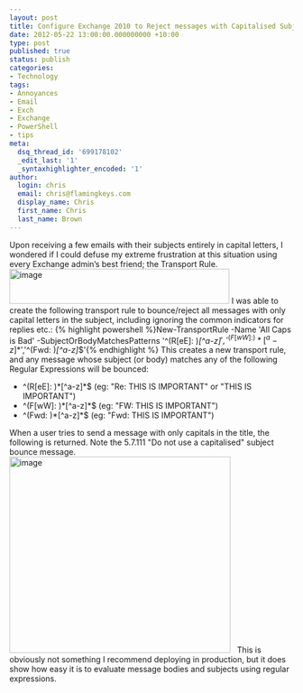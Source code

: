 ```yaml
---
layout: post
title: Configure Exchange 2010 to Reject messages with Capitalised Subjects
date: 2012-05-22 13:00:00.000000000 +10:00
type: post
published: true
status: publish
categories:
- Technology
tags:
- Annoyances
- Email
- Exch
- Exchange
- PowerShell
- tips
meta:
  dsq_thread_id: '699178102'
  _edit_last: '1'
  _syntaxhighlighter_encoded: '1'
author:
  login: chris
  email: chris@flamingkeys.com
  display_name: Chris
  first_name: Chris
  last_name: Brown
---
```

Upon receiving a few emails with their subjects entirely in capital letters, I wondered if I could defuse my extreme frustration at this situation using every Exchange admin’s best friend; the Transport Rule.
<a href="https://www.flamingkeys.com/wp-content/uploads/2012/05/image3.png"><img style="background-image: none; border-right-width: 0px; padding-left: 0px; padding-right: 0px; display: inline; border-top-width: 0px; border-bottom-width: 0px; border-left-width: 0px; padding-top: 0px" title="image" border="0" alt="image" src="{{ site.baseurl }}/assets/image_thumb3.png" width="390" height="62" /></a>
I was able to create the following transport rule to bounce/reject all messages with only capital letters in the subject, including ignoring the common indicators for replies etc.:
{% highlight powershell %}New-TransportRule -Name 'All Caps is Bad' -SubjectOrBodyMatchesPatterns '^(R[eE]: )*[^a-z]*$','^(F[wW]: )*[^a-z]*$','^(Fwd: )*[^a-z]*$'{% endhighlight %}
This creates a new transport rule, and any message whose subject (or body) matches any of the following Regular Expressions will be bounced:
<ul>
<li>^(R[eE]: )*[^a-z]*$ (eg: "Re: THIS IS IMPORTANT" or "THIS IS IMPORTANT") </li>
<li>^(F[wW]: )*[^a-z]*$ (eg: "FW: THIS IS IMPORTANT") </li>
<li>^(Fwd: )*[^a-z]*$ (eg: "Fwd: THIS IS IMPORTANT") </li>
</ul>
When a user tries to send a message with only capitals in the title, the following is returned. Note the 5.7.111 "Do not use a capitalised" subject bounce message.
<a href="https://www.flamingkeys.com/wp-content/uploads/2012/05/image4.png"><img style="background-image: none; border-right-width: 0px; padding-left: 0px; padding-right: 0px; display: inline; border-top-width: 0px; border-bottom-width: 0px; border-left-width: 0px; padding-top: 0px" title="image" border="0" alt="image" src="{{ site.baseurl }}/assets/image_thumb4.png" width="392" height="348" /></a>
&#160;
This is obviously not something I recommend deploying in production, but it does show how easy it is to evaluate message bodies and subjects using regular expressions.
